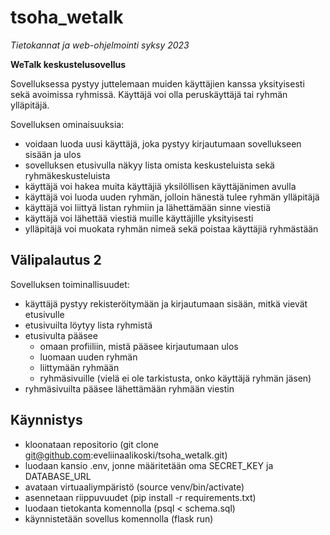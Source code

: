 # tsoha_wetalk

*Tietokannat ja web-ohjelmointi syksy 2023*

**WeTalk keskustelusovellus**

Sovelluksessa pystyy juttelemaan muiden käyttäjien kanssa yksityisesti sekä avoimissa ryhmissä. Käyttäjä voi olla peruskäyttäjä tai ryhmän ylläpitäjä.

Sovelluksen ominaisuuksia:

- voidaan luoda uusi käyttäjä, joka pystyy kirjautumaan sovellukseen sisään ja ulos
- sovelluksen etusivulla näkyy lista omista keskusteluista sekä ryhmäkeskusteluista
- käyttäjä voi hakea muita käyttäjiä yksilöllisen käyttäjänimen avulla
- käyttäjä voi luoda uuden ryhmän, jolloin hänestä tulee ryhmän ylläpitäjä
- käyttäjä voi liittyä listan ryhmiin ja lähettämään sinne viestiä
- käyttäjä voi lähettää viestiä muille käyttäjille yksityisesti
- ylläpitäjä voi muokata ryhmän nimeä sekä poistaa käyttäjiä ryhmästään

## Välipalautus 2

Sovelluksen toiminallisuudet:
- käyttäjä pystyy rekisteröitymään ja kirjautumaan sisään, mitkä vievät etusivulle
- etusivuilta löytyy lista ryhmistä
- etusivulta pääsee
    - omaan profiiliin, mistä pääsee kirjautumaan ulos
    - luomaan uuden ryhmän
    - liittymään ryhmään
    - ryhmäsivuille (vielä ei ole tarkistusta, onko käyttäjä ryhmän jäsen)
- ryhmäsivuilta pääsee lähettämään ryhmään viestin

## Käynnistys

- kloonataan repositorio (git clone git@github.com:eveliinaalikoski/tsoha_wetalk.git)
- luodaan kansio .env, jonne määritetään oma SECRET_KEY ja DATABASE_URL
- avataan virtuaaliympäristö (source venv/bin/activate)
- asennetaan riippuvuudet (pip install -r requirements.txt)
- luodaan tietokanta komennolla (psql < schema.sql)
- käynnistetään sovellus komennolla (flask run)